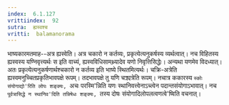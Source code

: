 ```yaml
---
index:  6.1.127
vrittiindex:  92
sutra:  ह्यस्वश्च
vritti:  balamanorama 
---
```


भाष्यकारमतमाह--अत्र ह्यस्वेति। अत्र चकारो न कर्तव्यः, प्रकृत्येत्यनुकर्षस्य व्यर्थत्वात्। नच विहितस्य ह्यस्वस्य यण्निवृत्त्यर्थः स इति वाच्यं, ह्यस्वविधिसामथ्र्यादेव यणो निवृत्तिसिद्धेः। अन्यथा यणमेव विदध्यात्। अतः प्रकृत्येत्यनुकर्षणार्थश्चकारो न कर्तव्य इति भाष्ये स्थितमित्यर्थः। चक्रि-अत्रेति ह्यस्वमनुच्चितप्रकृतिभावपक्षे रूपम्। तदभावपक्षे तु यणि चक्र्यत्रेति रूपम्। नचात्र ककारस्य `स्कोः संयोगाद्यो'रिति लोपः शङ्क्यः, `अचः परस्मि'न्निति यणः स्थानिवत्त्वेनाऽच्त्वेन पदान्तसंयोगाऽभावात्। नच `पूर्वत्रासिद्धे न स्थानिव'दिति तन्निषेधः शङ्क्यः, `तस्य दोषः संयोगादिलोपलत्वणत्वे'ष्विति वचनात्। 

